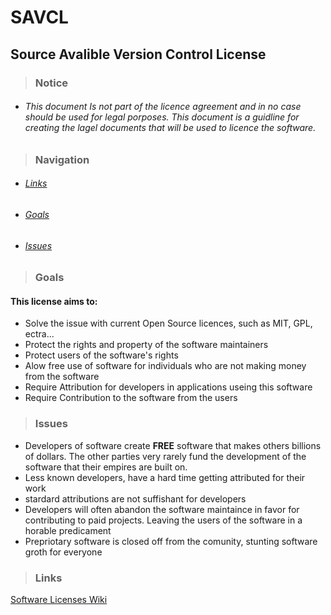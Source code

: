 # SAVCL
## **Source Avalible Version Control License**

> ### **Notice**
- ###### This document Is not part of the licence agreement and in no case should be used for legal porposes. This document is a guidline for creating the lagel documents that will be used to licence the software.

> ### **Navigation**
- ###### [Links](#LINKS)
- ###### [Goals](#GOALS)
- ###### [Issues](#ISSUES)

> ### <b id="GOALS">Goals</b>
#### This license aims to: 
- Solve the issue with current Open Source licences, such as MIT, GPL, ectra...
- Protect the rights and property of the software maintainers
- Protect users of the software's rights
- Alow free use of software for individuals who are not making money from the software
- Require Attribution for developers in applications useing this software
- Require Contribution to the software from the users
> ### <b id="ISSUES">Issues</b>
- Developers of software create **FREE** software that makes others billions of dollars. The other parties very rarely fund the development of the software that their empires are built on.
- Less known developers, have a hard time getting attributed for their work
- stardard attributions are not suffishant for developers
- Developers will often abandon the software maintaince in favor for contributing to paid projects. Leaving the users of the software in a horable predicament 
- Prepriotary software is closed off from the comunity, stunting software groth for everyone

> ### <b id="LINKS">Links</b>
<a id="Software_Licenses_Wiki" href="https://en.wikipedia.org/wiki/Software_license">Software Licenses Wiki</a>